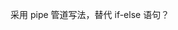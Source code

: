 <!--
 * @Description: 
 * @Author: Jecyu
 * @Date: 2020-05-26 11:10:35
 * @LastEditTime: 2020-05-26 11:20:36
 * @LastEditors: Jecyu
-->

采用 pipe 管道写法，替代 if-else 语句？
